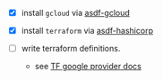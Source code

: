 - [x] install `gcloud` via [asdf-gcloud](https://github.com/jthegedus/asdf-gcloud)
- [x] install `terraform` via [asdf-hashicorp](https://github.com/asdf-community/asdf-hashicorp)

- [ ] write terraform definitions.
    - see [TF google provider docs](https://registry.terraform.io/providers/hashicorp/google/latest/docs)